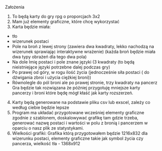 Założenia
1. To będą karty do gry rpg o proporcjach 3x2
2. Mam już elementy graficzne, które chcę wykorzystać 
3. Karta będzie miała: 
- tło
- wizerunek postaci 
- Pole na broń z lewej strony (zawiera dwa kwadraty, lekko nachodzą na wizerunek sprawiając interaktywne wrażenie) (każda broń będzie miała dwa typy obrażeń dla tego dwa pola)
- Na dole Imię postaci i pole znane języki (3 kwadraty (to będą nieistniejące języki potrzebne dalej podczas gry)
- Po prawej od góry, w rogu ilość życia (jednocześnie siła postaci ( do dźwigania zbroi i użycia ciężkiej broni))
- Równolegle do pól broni ale po prawej stronie, trzy kwadraty na pancerz
Gra będzie tak rozwiązana że później przygotuję mniejsze karty pancerzy i broni które będę mógł kłaść jak karty rozszerzeń.
4. Karty będą generowane na podstawie pliku csv lub exscel, zależy co według ciebie będzie lepsze
5. Program ma układać przygotowane wcześniej elementy graficzne zgodnie z szablonem, doskalowywać grafikę tam gdzie trzeba, generować nazwę postaci i wartości w polu z bronią i pancerzem w oparciu o nasz plik ze statystykami. 
6. Wielkości grafiki: Grafika którą przygotowałem będzie 1216x832 dla wizerunku postaci, elementy graficzne takie jak symbol życia czy pancerza, wielkość tła - 1368x912